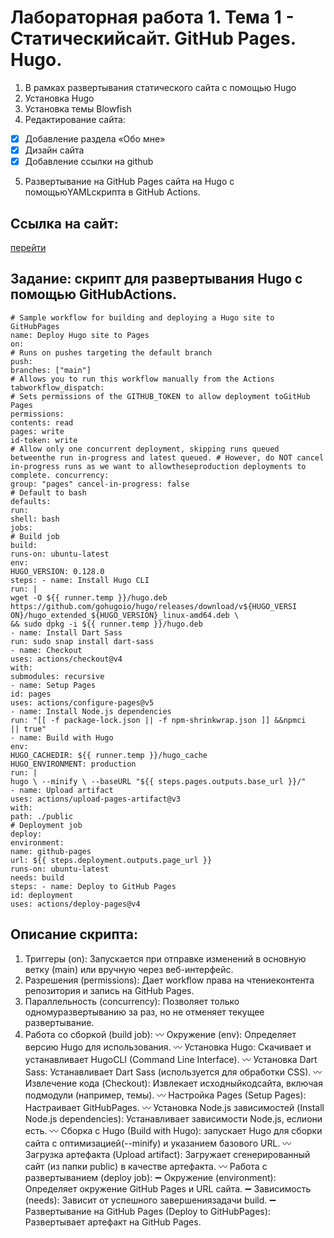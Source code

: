 # Лабораторная работа 1. Тема 1 - Статическийсайт. GitHub Pages. Hugo. 

1. В рамках развертывания статического сайта с помощью Hugo
2. Установка Hugo
3. Установка темы Blowfish
4. Редактирование сайта:
- [x]  Добавление раздела «Обо мне»
- [x]  Дизайн сайта
- [x]  Добавление ссылки на github
5. Развертывание на GitHub Pages сайта на Hugo с помощьюYAMLскрипта в GitHub Actions.

## Ссылка на сайт:
[перейти](https://blohinavaleria.github.io/web-portfolio/)

## Задание: скрипт для развертывания Hugo с помощью GitHubActions.
```
# Sample workflow for building and deploying a Hugo site to GitHubPages
name: Deploy Hugo site to Pages
on:
# Runs on pushes targeting the default branch
push:
branches: ["main"]
# Allows you to run this workflow manually from the Actions tabworkflow_dispatch:
# Sets permissions of the GITHUB_TOKEN to allow deployment toGitHub Pages
permissions:
contents: read
pages: write
id-token: write
# Allow only one concurrent deployment, skipping runs queued betweenthe run in-progress and latest queued. # However, do NOT cancel in-progress runs as we want to allowtheseproduction deployments to complete. concurrency:
group: "pages" cancel-in-progress: false
# Default to bash
defaults:
run:
shell: bash
jobs:
# Build job
build:
runs-on: ubuntu-latest
env:
HUGO_VERSION: 0.128.0
steps: - name: Install Hugo CLI
run: |
wget -O ${{ runner.temp }}/hugo.deb
https://github.com/gohugoio/hugo/releases/download/v${HUGO_VERSI
ON}/hugo_extended_${HUGO_VERSION}_linux-amd64.deb \
&& sudo dpkg -i ${{ runner.temp }}/hugo.deb
- name: Install Dart Sass
run: sudo snap install dart-sass
- name: Checkout
uses: actions/checkout@v4
with:
submodules: recursive
- name: Setup Pages
id: pages
uses: actions/configure-pages@v5
- name: Install Node.js dependencies
run: "[[ -f package-lock.json || -f npm-shrinkwrap.json ]] &&npmci
|| true"
- name: Build with Hugo
env:
HUGO_CACHEDIR: ${{ runner.temp }}/hugo_cache
HUGO_ENVIRONMENT: production
run: |
hugo \ --minify \ --baseURL "${{ steps.pages.outputs.base_url }}/"
- name: Upload artifact
uses: actions/upload-pages-artifact@v3
with:
path: ./public
# Deployment job
deploy:
environment:
name: github-pages
url: ${{ steps.deployment.outputs.page_url }}
runs-on: ubuntu-latest
needs: build
steps: - name: Deploy to GitHub Pages
id: deployment
uses: actions/deploy-pages@v4
```

## Описание скрипта:
1. Триггеры (on): Запускается при отправке изменений в основную ветку (main) или вручную через веб-интерфейс.
2. Разрешения (permissions): Дает workflow права на чтениеконтента репозитория и запись на GitHub Pages.
3. Параллельность (concurrency): Позволяет только одномуразвертыванию за раз, но не отменяет текущее развертывание.
4. Работа со сборкой (build job):
:wavy_dash: Окружение (env): Определяет версию Hugo для использования.
:wavy_dash: Установка Hugo: Скачивает и устанавливает HugoCLI (Command Line Interface).
:wavy_dash: Установка Dart Sass: Устанавливает Dart Sass (используется для обработки CSS).
:wavy_dash: Извлечение кода (Checkout): Извлекает исходныйкодсайта, включая подмодули (например, темы).
:wavy_dash: Настройка Pages (Setup Pages): Настраивает GitHubPages.
:wavy_dash: Установка Node.js зависимостей (Install Node.js dependencies): Устанавливает зависимости Node.js, еслиони есть.
:wavy_dash: Сборка с Hugo (Build with Hugo): запускает Hugo для сборки сайта с оптимизацией(--minify) и указанием базового URL.
:wavy_dash: Загрузка артефакта (Upload artifact): Загружает сгенерированный сайт (из папки public) в качестве артефакта.
:wavy_dash: Работа с развертыванием (deploy job):
:heavy_minus_sign: Окружение (environment): Определяет окружение GitHub Pages и URL сайта.
:heavy_minus_sign: Зависимость (needs): Зависит от успешного завершениязадачи build.
:heavy_minus_sign: Развертывание на GitHub Pages (Deploy to GitHubPages): Развертывает артефакт на GitHub Pages.
